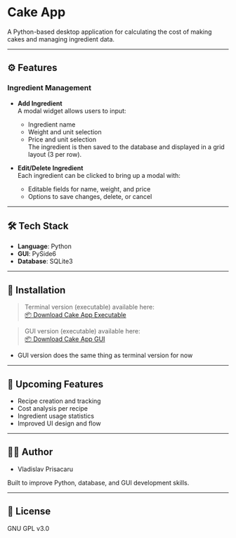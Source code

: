 # Cake App

A Python-based desktop application for calculating the cost of making cakes and managing ingredient data.

---

## ⚙️ Features

### Ingredient Management
- **Add Ingredient**  
  A modal widget allows users to input:
  - Ingredient name
  - Weight and unit selection
  - Price and unit selection  
  The ingredient is then saved to the database and displayed in a grid layout (3 per row).

- **Edit/Delete Ingredient**  
  Each ingredient can be clicked to bring up a modal with:
  - Editable fields for name, weight, and price
  - Options to save changes, delete, or cancel

---

## 🛠 Tech Stack

- **Language**: Python  
- **GUI**: PySide6  
- **Database**: SQLite3

---

## 🚀 Installation

> Terminal version (executable) available here:  
[📦 Download Cake App Executable](https://drive.google.com/file/d/1wmmj5-bn6ViDAVXRtwLqfamjhM5LxGS_/view?usp=drive_link)

> GUI version (executable) available here:    
[📦 Download Cake App GUI](https://github.com/VladislavPrisacaru/Cake-App/releases/tag/v1.0.0/Cake-App.exe)

- GUI version does the same thing as terminal version for now

---

## 🔮 Upcoming Features

- Recipe creation and tracking  
- Cost analysis per recipe  
- Ingredient usage statistics  
- Improved UI design and flow

---

## 👨‍💻 Author

- Vladislav Prisacaru

Built to improve Python, database, and GUI development skills.

---

## 📄 License

GNU GPL v3.0
